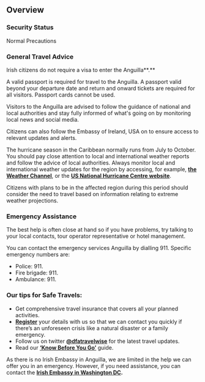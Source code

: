## Overview

### **Security Status**

Normal Precautions

### **General Travel Advice**

Irish citizens do not require a visa to enter the Anguilla**.**

A valid passport is required for travel to the Anguilla. A passport valid beyond your departure date and return and onward tickets are required for all visitors. Passport cards cannot be used.

Visitors to the Anguilla are advised to follow the guidance of national and local authorities and stay fully informed of what's going on by monitoring local news and social media.

Citizens can also follow the Embassy of Ireland, USA on to ensure access to relevant updates and alerts.

The hurricane season in the Caribbean normally runs from July to October. You should pay close attention to local and international weather reports and follow the advice of local authorities. Always monitor local and international weather updates for the region by accessing, for example, [**the Weather Channel**](http://www.weather.com/), or the [**US National Hurricane Centre website**](http://www.nhc.noaa.gov/).

Citizens with plans to be in the affected region during this period should consider the need to travel based on information relating to extreme weather projections.

### **Emergency Assistance**

The best help is often close at hand so if you have problems, try talking to your local contacts, tour operator representative or hotel management.

You can contact the emergency services Anguilla by dialling 911. Specific emergency numbers are:

* Police: 911.
* Fire brigade: 911.
* Ambulance: 911.

### **Our tips for Safe Travels:**

* Get comprehensive travel insurance that covers all your planned activities.
* [**Register**](/en/dfa/overseas-travel/citizens-registration/) your details with us so that we can contact you quickly if there’s an unforeseen crisis like a natural disaster or a family emergency.
* Follow us on twitter [**@dfatravelwise**](https://www.twitter.com/DFATravelWise) for the latest travel updates.
* Read our [**‘Know Before You Go’**](/en/dfa/overseas-travel/know-before-you-go/) guide.

As there is no Irish Embassy in Anguilla, we are limited in the help we can offer you in an emergency. However, if you need assistance, you can contact the [**Irish Embassy in Washington DC**](https://www.ireland.ie/en/usa/washington/)**.**